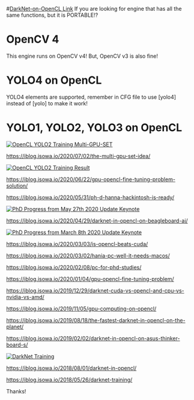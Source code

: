 #[DarkNet-on-OpenCL Link](https://github.com/sowson/darknet)
If you are looking for engine that has all the same functions, but it is PORTABLE!?

# OpenCV 4

This engine runs on OpenCV v4! But, OpenCV v3 is also fine!

# YOLO4 on OpenCL

YOLO4 elements are supported, remember in CFG file to use [yolo4] instead of [yolo] to make it work!

# YOLO1, YOLO2, YOLO3 on OpenCL

[![OpenCL YOLO2 Training Multi-GPU-SET](https://iblog.isowa.io/wp-content/uploads/2020/07/gitbug-img.jpg)](https://www.youtube.com/watch?v=o-PV3vmfP-0)

https://iblog.isowa.io/2020/07/02/the-multi-gpu-set-idea/

[![OpenCL YOLO2 Training Result](https://iblog.isowa.io/wp-content/uploads/2020/06/gitbug-image.jpg)](https://www.youtube.com/watch?v=_dNYNYHXHHo)

https://iblog.isowa.io/2020/06/22/gpu-opencl-fine-tuning-problem-solution/

https://iblog.isowa.io/2020/05/31/ph-d-hanna-hackintosh-is-ready/

[![PhD Progress from May 27th 2020 Update Keynote](https://iblog.isowa.io/wp-content/uploads/2020/05/gitbug-image.jpg)](https://www.youtube.com/watch?v=qfCWYVnJrjQ)

https://iblog.isowa.io/2020/04/29/darknet-in-opencl-on-beagleboard-ai/

[![PhD Progress from March 8th 2020 Update Keynote](https://iblog.isowa.io/wp-content/uploads/2020/03/gitbug-image.jpg)](https://www.youtube.com/watch?v=exuPfFtbwgU)

https://iblog.isowa.io/2020/03/03/is-opencl-beats-cuda/

https://iblog.isowa.io/2020/03/02/hania-pc-well-it-needs-macos/

https://iblog.isowa.io/2020/02/08/pc-for-phd-studies/

https://iblog.isowa.io/2020/01/04/gpu-opencl-fine-tuning-problem/

https://iblog.isowa.io/2019/12/29/darknet-cuda-vs-opencl-and-cpu-vs-nvidia-vs-amd/

https://iblog.isowa.io/2019/11/05/gpu-computing-on-opencl/

https://iblog.isowa.io/2019/08/18/the-fastest-darknet-in-opencl-on-the-planet/

https://iblog.isowa.io/2019/02/02/darknet-in-opencl-on-asus-thinker-board-s/

[![DarkNet Training](https://img.youtube.com/vi/Mxw7XkFBFPc/0.jpg)](https://www.youtube.com/watch?v=Mxw7XkFBFPc)

https://iblog.isowa.io/2018/08/01/darknet-in-opencl/

https://iblog.isowa.io/2018/05/26/darknet-training/ 

Thanks!
